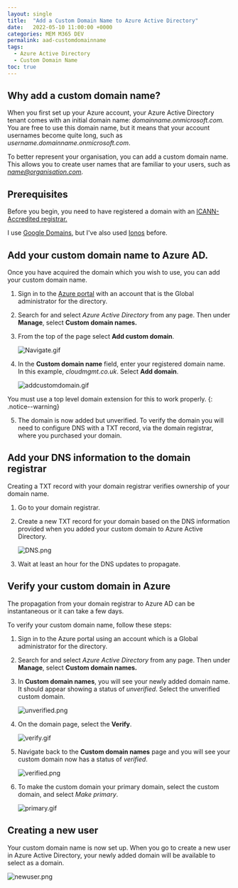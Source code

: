 ```yaml
---
layout: single
title:  "Add a Custom Domain Name to Azure Active Directory"
date:   2022-05-10 11:00:00 +0000
categories: MEM M365 DEV
permalink: aad-customdomainname
tags:
  - Azure Active Directory
  - Custom Domain Name
toc: true
---
```

## Why add a custom domain name?
When you first set up your Azure account, your Azure Active Directory tenant comes with an initial domain name: *domainname.onmicrosoft.com.* You are free to use this domain name, but it means that your account usernames become quite long, such as *username.domainname.onmicrosoft.com*.

To better represent your organisation, you can add a custom domain name. This allows you to create user names that are familiar to your users, such as *name@organisation.com*.

## Prerequisites
Before you begin, you need to have registered a domain with an [ICANN-Accredited registrar.](https://www.icann.org/registrar-reports/accredited-list.html)

I use [Google Domains](https://domains.google.com/), but I've also used [Ionos](https://www.ionos.co.uk/) before.

## Add your custom domain name to Azure AD.
Once you have acquired the domain which you wish to use, you can add your custom domain name.

1. Sign in to the [Azure portal](https://portal.azure.com) with an account that is the Global administrator for the directory.
2. Search for and select *Azure Active Directory* from any page. Then under **Manage**, select **Custom domain names.**
3. From the top of the page select **Add custom domain**.
    
    ![Navigate.gif](/assets/images/aadcdn/Navigate.gif)
    
4. In the **Custom domain name** field, enter your registered domain name. In this example, *cloudmgmt.co.uk*. Select **Add domain**.
    
    ![addcustomdomain.gif](/assets/images/aadcdn/addcustomdomain.gif)
    

You must use a top level domain extension for this to work properly.
{: .notice--warning}
    
5. The domain is now added but unverified. To verify the domain you will need to configure DNS with a TXT record, via the domain registrar, where you purchased your domain.

## Add your DNS information to the domain registrar

Creating a TXT record with your domain registrar verifies ownership of your domain name.

1. Go to your domain registrar.
2. Create a new TXT record for your domain based on the DNS information provided when you added your custom domain to Azure Active Directory.

    ![DNS.png](/assets/images/aadcdn/DNS.png)

3. Wait at least an hour for the DNS updates to propagate.

## Verify your custom domain in Azure

The propagation from your domain registrar to Azure AD can be instantaneous or it can take a few days.

To verify your custom domain name, follow these steps:

1. Sign in to the Azure portal using an account which is a Global administrator for the directory.
2. Search for and select *Azure Active Directory* from any page. Then under **Manage**, select **Custom domain names.**
3. In **Custom domain names**, you will see your newly added domain name. It should appear showing a status of *unverified*. Select the unverified custom domain.
    
    ![unverified.png](/assets/images/aadcdn/unverified.png)
    
4. On the domain page, select the **Verify**.
    
    ![verify.gif](/assets/images/aadcdn/verify.gif)
    
5. Navigate back to the **Custom domain names** page and you will see your custom domain now has a status of *verified*.
    
    ![verified.png](/assets/images/aadcdn/verified.png)
    
6. To make the custom domain your primary domain, select the custom domain, and select *Make primary*.
    
    ![primary.gif](/assets/images/aadcdn/primary.gif)
    

## Creating a new user

Your custom domain name is now set up. When you go to create a new user in Azure Active Directory, your newly added domain will be available to select as a domain.

   ![newuser.png](/assets/images/aadcdn/newuser.png)